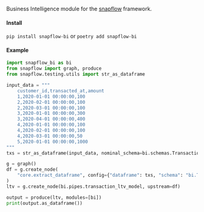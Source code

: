 Business Intelligence module for the [snapflow](https://github.com/kvh/snapflow) framework.

#### Install

`pip install snapflow-bi` or `poetry add snapflow-bi`

#### Example

```python
import snapflow_bi as bi
from snapflow import graph, produce
from snapflow.testing.utils import str_as_dataframe

input_data = """
    customer_id,transacted_at,amount
    1,2020-01-01 00:00:00,100
    2,2020-02-01 00:00:00,100
    2,2020-03-01 00:00:00,100
    3,2020-01-01 00:00:00,300
    3,2020-04-01 00:00:00,400
    4,2020-01-01 00:00:00,100
    4,2020-02-01 00:00:00,100
    4,2020-03-01 00:00:00,50
    5,2020-01-01 00:00:00,1000
"""
txs = str_as_dataframe(input_data, nominal_schema=bi.schemas.Transaction)

g = graph()
df = g.create_node(
    "core.extract_dataframe", config={"dataframe": txs, "schema": "bi.Transaction"}
)
ltv = g.create_node(bi.pipes.transaction_ltv_model, upstream=df)

output = produce(ltv, modules=[bi])
print(output.as_dataframe())
```
